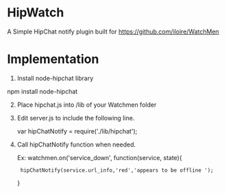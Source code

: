 HipWatch
========

A Simple HipChat notify plugin built for https://github.com/iloire/WatchMen


Implementation
==============

1. Install node-hipchat library

npm install node-hipchat

2. Place hipchat.js into /lib of your Watchmen folder

3. Edit server.js to include the following line.
	
	var hipChatNotify = require('./lib/hipchat');

4. Call hipChatNotify function when needed.

	Ex: watchmen.on('service_down', function(service, state){

		hipChatNotify(service.url_info,'red','appears to be offline ');

	}

